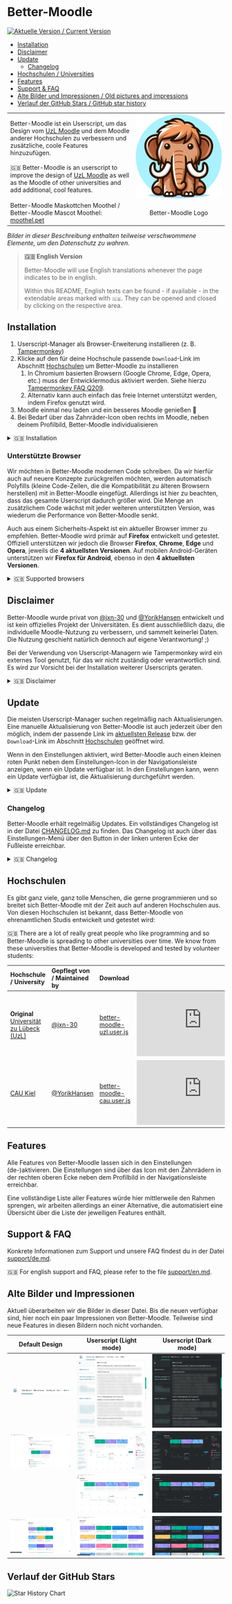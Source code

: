 # Better-Moodle

[![Aktuelle Version / Current Version](https://img.shields.io/github/v/release/jxn-30/better-moodle?label=Aktuellste%20Version%20/%20Current%20Version&color=004B5A&style=for-the-badge)][latest release]

- [Installation][#installation]
- [Disclaimer][#disclaimer]
- [Update][#update]
    - [Changelog][#changelog]
- [Hochschulen / Universities][#hochschulen]
- [Features][#features]
- [Support & FAQ][#support]
- [Alte Bilder und Impressionen / Old pictures and impressions][#gallery]
- [Verlauf der GitHub Stars / GitHub star history][#stars]

|                                                                                                                                                                                                                                                                                                                                                        |                                              |
| :----------------------------------------------------------------------------------------------------------------------------------------------------------------------------------------------------------------------------------------------------------------------------------------------------------------------------------------------------- | :------------------------------------------: |
| Better-Moodle ist ein Userscript, um das Design vom [UzL Moodle][moodle uzl] und dem Moodle anderer Hochschulen zu verbessern und zusätzliche, coole Features hinzuzufügen.<br><br> 🇬🇧 Better-Moodle is an userscript to improve the design of [UzL Moodle][moodle uzl] as well as the Moodle of other universities and add additional, cool features. | ![The Better-Moodle logo](./img/moothel.png) |
| Better-Moodle Maskottchen Moothel / Better-Moodle Mascot Moothel: [moothel.pet](https://moothel.pet)                                                                                                                                                                                                                                                   |              Better-Moodle Logo              |

_Bilder in dieser Beschreibung enthalten teilweise verschwommene Elemente, um den Datenschutz zu wahren._

> **🇬🇧 English Version**
>
> Better-Moodle will use English translations whenever the page indicates to be in english.
>
> Within this README, English texts can be found - if available - in the extendable areas marked with `🇬🇧`. They can be opened and closed by clicking on the respective area.

## Installation

1. Userscript-Manager als Browser-Erweiterung installieren (z. B. [Tampermonkey](https://tampermonkey.net))
2. Klicke auf den für deine Hochschule passende `Download`-Link im Abschnitt [Hochschulen](#hochschulen) um Better-Moodle zu installieren
    1. In Chromium basierten Browsern (Google Chrome, Edge, Opera, etc.) muss der Entwicklermodus aktiviert werden. Siehe hierzu [Tampermonkey FAQ Q209](https://www.tampermonkey.net/faq.php?locale=de#Q209).
    2. Alternativ kann auch einfach das freie Internet unterstützt werden, indem Firefox genutzt wird.
3. Moodle einmal neu laden und ein besseres Moodle genießen 🎉
4. Bei Bedarf über das Zahnräder-Icon oben rechts im Moodle, neben deinem Profilbild, Better-Moodle individualisieren

<details>
<summary>🇬🇧 Installation</summary>

1. Install an Userscript-Manager as a browser extension (e.g. [Tampermonkey](https://tampermonkey.net))
2. Click the respective `Download`-Link in the [Universities](#hochschulen) section to install Better-Moodle
    1. In Chromium based browsers (Google Chrome, Edge, Opera, etc.), developer mode needs to be enabled. See [Tampermonkey FAQ Q209](https://www.tampermonkey.net/faq.php#Q209) to see how to do so.
    2. Alternatively support the free internet and just use Firefox
3. Reload Moodle once and enjoy a better Moodle 🎉
4. If required, customize Better-Moodle via the gears icon at the top right of Moodle, next to your profile picture
 </details>

### Unterstützte Browser

Wir möchten in Better-Moodle modernen Code schreiben. Da wir hierfür auch auf neuere Konzepte zurückgreifen möchten, werden automatisch Polyfills (kleine Code-Zeilen, die die Kompatibilität zu älteren Browsern herstellen) mit in Better-Moodle eingefügt.
Allerdings ist hier zu beachten, dass das gesamte Userscript dadurch größer wird. Die Menge an zusätzlichem Code wächst mit jeder weiteren unterstützten Version, was wiederum die Performance von Better-Moodle senkt.

Auch aus einem Sicherheits-Aspekt ist ein aktueller Browser immer zu empfehlen. Better-Moodle wird primär auf **Firefox** entwickelt und getestet. Offiziell unterstützen wir jedoch die Browser **Firefox**, **Chrome**, **Edge** und **Opera**, jeweils die **4 aktuellsten Versionen**.
Auf mobilen Android-Geräten unterstützen wir **Firefox für Android**, ebenso in den **4 aktuellsten Versionen**.

<details>
<summary>🇬🇧 Supported browsers</summary>

We want to write modern code in Better-Moodle. As we also want to use newer concepts for this, polyfills (small lines of code that ensure compatibility with older browsers) are automatically inserted into Better-Moodle.
However, it should be noted here that the entire userscript becomes larger as a result. The amount of additional code increases with each additional supported version, which in turn reduces the performance of Better-Moodle.

An up-to-date browser is also always recommended from a security point of view. Better-Moodle is primarily developed and tested on **Firefox**. However, we officially support the **Firefox**, **Chrome**, **Edge** and **Opera** browsers, in each case the **4 latest versions**.
On mobile Android devices we support **Firefox for Android**, also in the **4 latest versions**.

</details>

## Disclaimer

Better-Moodle wurde privat von [@jxn-30][@jxn-30] und [@YorikHansen][@YorikHansen] entwickelt und ist kein offizielles Projekt der Universitäten. Es dient ausschließlich dazu, die individuelle Moodle-Nutzung zu verbessern, und sammelt keinerlei Daten. Die Nutzung geschieht natürlich dennoch auf eigene Verantwortung! ;)

Bei der Verwendung von Userscript-Managern wie Tampermonkey wird ein externes Tool genutzt, für das wir nicht zuständig oder verantwortlich sind. Es wird zur Vorsicht bei der Installation weiterer Userscripts geraten.

<details>
<summary>🇬🇧 Disclaimer</summary>

Better-Moodle was developed privately by [@jxn-30][@jxn-30] and [@YorikHansen][@YorikHansen] and is not an official project of the universities. Its sole purpose is to improve the individual use of Moodle and does not collect any data. Of course, you still use it at your own risk ;)

When using userscript managers such as Tampermonkey, an external tool is used for which we are not responsible. Caution is advised when installing additional userscripts.

</details>

## Update

Die meisten Userscript-Manager suchen regelmäßig nach Aktualisierungen. Eine manuelle Aktualisierung von Better-Moodle ist auch jederzeit über den möglich, indem der passende Link im [aktuellsten Release][latest release] bzw. der `Download`-Link im Abschnitt [Hochschulen][#hochschulen] geöffnet wird.

Wenn in den Einstellungen aktiviert, wird Better-Moodle auch einen kleinen roten Punkt neben dem Einstellungen-Icon in der Navigationsleiste anzeigen, wenn ein Update verfügbar ist. In den Einstellungen kann, wenn ein Update verfügbar ist, die Aktualisierung durchgeführt werden.

<details>
<summary>🇬🇧 Update</summary>

Most userscript managers regularly check for updates. A manual update of Better-Moodle is also possible at any time via the by opening the appropriate link in the [latest release][latest release] or the `Download` link in the [Universities][#universities] section.

If activated in the settings, Better-Moodle will also display a small red dot next to the settings icon in the navigation bar when an update is available. In the settings, if an update is is available, the update can be installed via a button.

</details>

### Changelog

Better-Moodle erhält regelmäßig Updates. Ein vollständiges Changelog ist in der Datei [CHANGELOG.md][changelog] zu finden. Das Changelog ist auch über das Einstellungen-Menü über den Button in der linken unteren Ecke der Fußleiste erreichbar.

<details>
<summary>🇬🇧 Changelog</summary>

Better-Moodle receives regular updates. A complete changelog can be found in the file [CHANGELOG.md][changelog]. The changelog can also be accessed via the settings menu using the button in the bottom left-hand corner of the footer accessible.

</details>

## Hochschulen

Es gibt ganz viele, ganz tolle Menschen, die gerne programmieren und so breitet sich Better-Moodle mit der Zeit auch auf anderen Hochschulen aus. Von diesen Hochschulen ist bekannt, dass Better-Moodle von ehrenamtlichen Studis entwickelt und getestet wird:

🇬🇧 There are a lot of really great people who like programming and so Better-Moodle is spreading to other universities over time. We know from these universities that Better-Moodle is developed and tested by volunteer students:

| Hochschule / University                                | Gepflegt von / Maintained by | Download                                  |                                                   |
| :----------------------------------------------------- | :--------------------------- | :---------------------------------------- | :-----------------------------------------------: |
| **Original** [Universität zu Lübeck (UzL)][moodle uzl] | [@jxn-30][@jxn-30]           | [better-moodle-uzl.user.js][download uzl] | ![GitHub Downloads latest release][downloads uzl] |
| [CAU Kiel][moodle cau]                                 | [@YorikHansen][@YorikHansen] | [better-moodle-cau.user.js][download cau] | ![GitHub Downloads latest release][downloads cau] |

## Features

Alle Features von Better-Moodle lassen sich in den Einstellungen (de-)aktivieren. Die Einstellungen sind über das Icon mit den Zahnrädern in der rechten oberen Ecke neben dem Profilbild in der Navigationsleiste erreichbar.

Eine vollständige Liste aller Features würde hier mittlerweile den Rahmen sprengen, wir arbeiten allerdings an einer Alternative, die automatisiert eine Übersicht über die Liste der jeweiligen Features enthält.

## Support & FAQ

Konkrete Informationen zum Support und unsere FAQ findest du in der Datei [support/de.md](./support/de.md).

🇬🇧 For english support and FAQ, please refer to the file [support/en.md](./support/en.md).

## Alte Bilder und Impressionen

Aktuell überarbeiten wir die Bilder in dieser Datei. Bis die neuen verfügbar sind, hier noch ein paar Impressionen von Better-Moodle. Teilweise sind neue Features in diesen Bildern noch nicht vorhanden.

|                     Default Design                      |                    Userscript (Light mode)                     |                    Userscript (Dark mode)                    |
| :-----------------------------------------------------: | :------------------------------------------------------------: | :----------------------------------------------------------: |
| ![Default Design](./img/general/my_courses/default.png) | ![Userscript (Light mode)](./img/general/my_courses/light.png) | ![Userscript (Dark mode)](./img/general/my_courses/dark.png) |
|     ![Default Design](./img/dashboard/default.png)      |     ![Userscript (Light mode)](./img/dashboard/light.png)      |     ![Userscript (Dark mode)](./img/dashboard/dark.png)      |
|                                                         |  ![Userscript (Light mode)](./img/dashboard/light_closed.png)  |  ![Userscript (Dark mode)](./img/dashboard/dark_closed.png)  |
|     ![Default Design](./img/my_courses/default.png)     |     ![Userscript (Light mode)](./img/my_courses/light.png)     |     ![Userscript (Dark mode)](./img/my_courses/dark.png)     |

## Verlauf der GitHub Stars

<picture>
  <source media="(prefers-color-scheme: dark)" srcset="https://api.star-history.com/svg?repos=jxn-30%2Fbetter-moodle&type=Date&theme=dark" />
  <source media="(prefers-color-scheme: light)" srcset="https://api.star-history.com/svg?repos=jxn-30%2Fbetter-moodle&type=Date" />
  <img alt="Star History Chart" src="https://api.star-history.com/svg?repos=jxn-30%2Fbetter-moodle&type=Date" />
</picture>

[latest release]: https://github.com/jxn-30/better-moodle/releases/latest
[changelog]: https://github.com/jxn-30/better-moodle/blob/v2/CHANGELOG.md
[moodle uzl]: https://moodle.uni-luebeck.de
[moodle cau]: https://elearn.informatik.uni-kiel.de/
[download uzl]: https://github.com/jxn-30/better-moodle/releases/latest/download/better-moodle-uzl.user.js
[downloads uzl]: https://img.shields.io/github/downloads/jxn-30/better-moodle/latest/better-moodle-uzl.user.js?style=for-the-badge&label=Downloads%20latest%20version&color=004b5a
[download cau]: https://github.com/jxn-30/better-moodle/releases/latest/download/better-moodle-cau.user.js
[downloads cau]: https://img.shields.io/github/downloads/jxn-30/better-moodle/latest/better-moodle-cau.user.js?style=for-the-badge&label=Downloads%20latest%20version&color=004b5a
[@jxn-30]: https://github.com/jxn-30
[@YorikHansen]: https://github.com/YorikHansen
[#installation]: #installation
[#disclaimer]: #disclaimer
[#update]: #update
[#changelog]: #changelog
[#hochschulen]: #hochschulen
[#features]: #features
[#support]: #support--faq
[#gallery]: #alte-bilder-und-impressionen
[#stars]: #verlauf-der-github-stars
